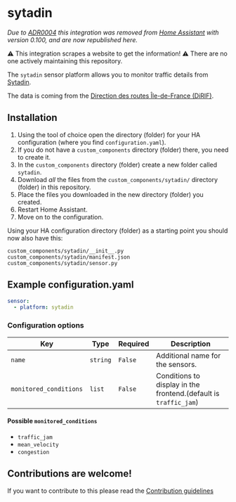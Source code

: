 # sytadin

_Due to [ADR0004](https://github.com/home-assistant/architecture/blob/master/adr/0004-webscraping.md) this integration was removed from [Home Assistant](https://github.com/home-assistant/home-assistant/tree/0.99.0) with version 0.100, and are now republished here._

⚠️ This integration scrapes a website to get the information!
⚠️ There are no one actively maintaining this repository.

The `sytadin` sensor platform allows you to monitor traffic details from [Sytadin](http://www.sytadin.fr).

The data is coming from the [Direction des routes Île-de-France (DiRIF)](http://www.sytadin.fr).

## Installation

1. Using the tool of choice open the directory (folder) for your HA configuration (where you find `configuration.yaml`).
2. If you do not have a `custom_components` directory (folder) there, you need to create it.
3. In the `custom_components` directory (folder) create a new folder called `sytadin`.
4. Download _all_ the files from the `custom_components/sytadin/` directory (folder) in this repository.
5. Place the files you downloaded in the new directory (folder) you created.
6. Restart Home Assistant.
7. Move on to the configuration.

Using your HA configuration directory (folder) as a starting point you should now also have this:

```text
custom_components/sytadin/__init__.py
custom_components/sytadin/manifest.json
custom_components/sytadin/sensor.py
```

## Example configuration.yaml

```yaml
sensor:
  - platform: sytadin
```

### Configuration options

Key | Type | Required | Description
-- | -- | -- | --
`name` | `string` | `False` | Additional name for the sensors.
`monitored_conditions` | `list` | `False` | Conditions to display in the frontend.(default is `traffic_jam`)

#### Possible `monitored_conditions`

- `traffic_jam`
- `mean_velocity`
- `congestion`

## Contributions are welcome!

If you want to contribute to this please read the [Contribution guidelines](CONTRIBUTING.md)

